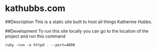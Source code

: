 kathubbs.com
=================


##Description
This is a static site built to host all things Katherine Hubbs.

##Development
To run this site locally you can go to the location of the project and run this command

```ruby -run -e httpd . --port=4000```
